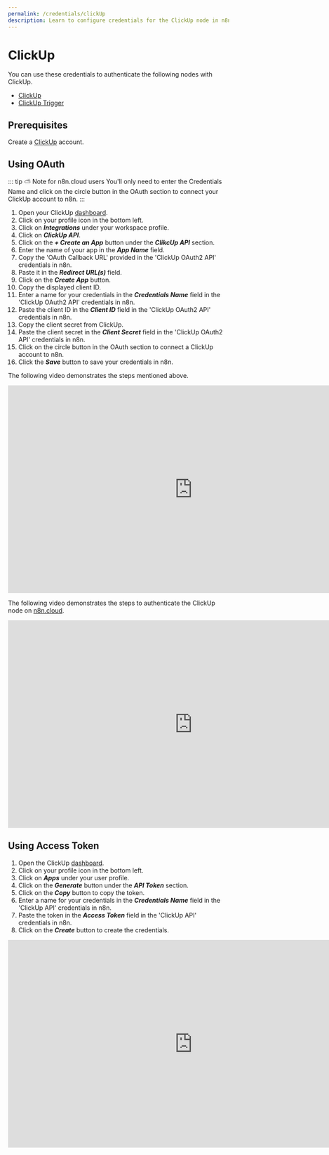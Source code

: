 ```yaml
---
permalink: /credentials/clickUp
description: Learn to configure credentials for the ClickUp node in n8n
---
```


# ClickUp

You can use these credentials to authenticate the following nodes with ClickUp.
- [ClickUp](../../nodes-library/nodes/ClickUp/README.md)
- [ClickUp Trigger](../../nodes-library/trigger-nodes/ClickUpTrigger/README.md)

## Prerequisites

Create a [ClickUp](https://www.clickup.com/) account.

## Using OAuth

::: tip ⛅️ Note for n8n.cloud users
You'll only need to enter the Credentials Name and click on the circle button in the OAuth section to connect your ClickUp account to n8n.
:::

1. Open your ClickUp [dashboard](https://app.clickup.com).
2. Click on your profile icon in the bottom left.
3. Click on ***Integrations*** under your workspace profile.
4. Click on ***ClickUp API***.
5. Click on the ***+ Create an App*** button under the ***ClikcUp API*** section.
6. Enter the name of your app in the ***App Name*** field.
7. Copy the 'OAuth Callback URL' provided in the 'ClickUp OAuth2 API' credentials in n8n.
8. Paste it in the ***Redirect URL(s)*** field.
9. Click on the ***Create App*** button.
10. Copy the displayed client ID.
11. Enter a name for your credentials in the ***Credentials Name*** field in the 'ClickUp OAuth2 API' credentials in n8n.
12. Paste the client ID in the ***Client ID*** field in the 'ClickUp OAuth2 API' credentials in n8n.
13. Copy the client secret from ClickUp.
14. Paste the client secret in the ***Client Secret*** field in the 'ClickUp OAuth2 API' credentials in n8n.
15. Click on the circle button in the OAuth section to connect a ClickUp account to n8n.
16. Click the ***Save*** button to save your credentials in n8n.

The following video demonstrates the steps mentioned above.

<div class="video-container">
<iframe width="840" height="472.5" src="https://www.youtube.com/embed/jPD0p8n-Ddk" frameborder="0" allow="accelerometer; autoplay; clipboard-write; encrypted-media; gyroscope; picture-in-picture" allowfullscreen></iframe>
</div>

The following video demonstrates the steps to authenticate the ClickUp node on [n8n.cloud](https://n8n.cloud).

<div class="video-container">
<iframe width="840" height="472.5" src="https://www.youtube.com/embed/1CjF_cPNSzM" frameborder="0" allow="accelerometer; autoplay; clipboard-write; encrypted-media; gyroscope; picture-in-picture" allowfullscreen></iframe>
</div>

## Using Access Token

1. Open the ClickUp [dashboard](https://app.clickup.com).
2. Click on your profile icon in the bottom left.
3. Click on ***Apps*** under your user profile.
4. Click on the ***Generate*** button under the ***API Token*** section.
5. Click on the ***Copy*** button to copy the token.
6. Enter a name for your credentials in the ***Credentials Name*** field in the 'ClickUp API' credentials in n8n.
7. Paste the token in the ***Access Token*** field in the 'ClickUp API' credentials in n8n.
8. Click on the ***Create*** button to create the credentials.

<div class="video-container">
<iframe width="840" height="472.5" src="https://www.youtube.com/embed/FMc8uiFT-Eo" frameborder="0" allow="accelerometer; autoplay; clipboard-write; encrypted-media; gyroscope; picture-in-picture" allowfullscreen></iframe>
</div>

